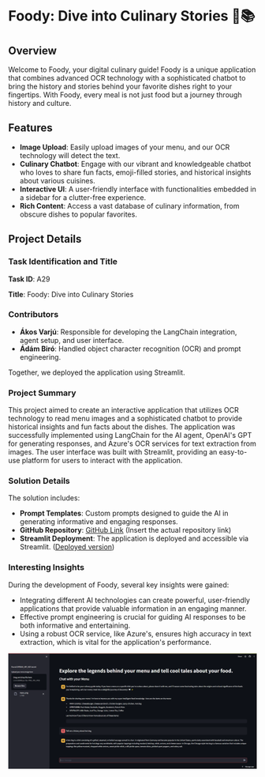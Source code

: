 
# Foody: Dive into Culinary Stories 🍲📚

## Overview
Welcome to Foody, your digital culinary guide! Foody is a unique application that combines advanced OCR technology with a sophisticated chatbot to bring the history and stories behind your favorite dishes right to your fingertips. With Foody, every meal is not just food but a journey through history and culture.

## Features
- **Image Upload**: Easily upload images of your menu, and our OCR technology will detect the text.
- **Culinary Chatbot**: Engage with our vibrant and knowledgeable chatbot who loves to share fun facts, emoji-filled stories, and historical insights about various cuisines.
- **Interactive UI**: A user-friendly interface with functionalities embedded in a sidebar for a clutter-free experience.
- **Rich Content**: Access a vast database of culinary information, from obscure dishes to popular favorites.

## Project Details

### Task Identification and Title
**Task ID**: A29 

**Title**: Foody: Dive into Culinary Stories

### Contributors
- **Ákos Varjú**: Responsible for developing the LangChain integration, agent setup, and user interface.
- **Ádám Biró**: Handled object character recognition (OCR) and prompt engineering.

Together, we deployed the application using Streamlit.

### Project Summary
This project aimed to create an interactive application that utilizes OCR technology to read menu images and a sophisticated chatbot to provide historical insights and fun facts about the dishes. The application was successfully implemented using LangChain for the AI agent, OpenAI's GPT for generating responses, and Azure's OCR services for text extraction from images. The user interface was built with Streamlit, providing an easy-to-use platform for users to interact with the application.

### Solution Details
The solution includes:
- **Prompt Templates**: Custom prompts designed to guide the AI in generating informative and engaging responses.
- **GitHub Repository**: [GitHub Link](https://github.com/yourusername/foody) (Insert the actual repository link)
- **Streamlit Deployment**: The application is deployed and accessible via Streamlit. ([Deployed version](https://github.com/yourusername/foody))

### Interesting Insights
During the development of Foody, several key insights were gained:
- Integrating different AI technologies can create powerful, user-friendly applications that provide valuable information in an engaging manner.
- Effective prompt engineering is crucial for guiding AI responses to be both informative and entertaining.
- Using a robust OCR service, like Azure's, ensures high accuracy in text extraction, which is vital for the application's performance.


![Picture of the running application](app-picture.png)